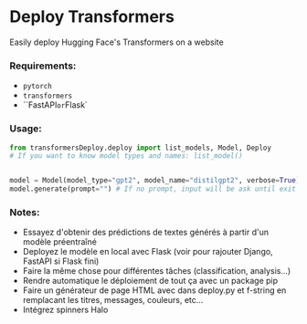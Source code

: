 # Deploy Transformers
Easily deploy Hugging Face's Transformers on a website


### Requirements:

* `pytorch`
* `transformers`
* ``FastAPI` or `Flask`

### Usage:

```python
from transformersDeploy.deploy import list_models, Model, Deploy
# If you want to know model types and names: list_model()


model = Model(model_type="gpt2", model_name="distilgpt2", verbose=True)
model.generate(prompt="") # If no prompt, input will be ask until exit
```


### Notes:

* Essayez d'obtenir des prédictions de textes générés à partir d'un modèle
    préentraîné
* Deployez le modèle en local avec Flask (voir pour rajouter Django, FastAPI si Flask fini)
* Faire la même chose pour différentes tâches (classification, analysis...)
* Rendre automatique le déploiement de tout ça avec un package pip
* Faire un générateur de page HTML avec dans deploy.py et f-string en remplacant les titres, messages, couleurs, etc...
* Intégrez spinners Halo